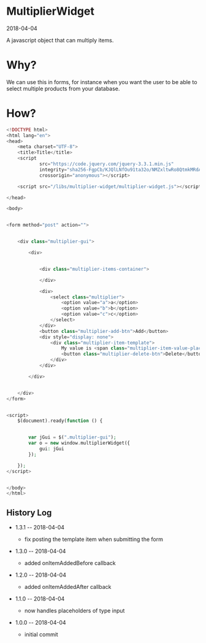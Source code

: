 MultiplierWidget
===========
2018-04-04



A javascript object that can multiply items.




Why?
==========================

We can use this in forms, for instance when you want the user to be able to select
multiple products from your database.



How?
========

```php
<!DOCTYPE html>
<html lang="en">
<head>
    <meta charset="UTF-8">
    <title>Title</title>
    <script
            src="https://code.jquery.com/jquery-3.3.1.min.js"
            integrity="sha256-FgpCb/KJQlLNfOu91ta32o/NMZxltwRo8QtmkMRdAu8="
            crossorigin="anonymous"></script>

    <script src="/libs/multiplier-widget/multiplier-widget.js"></script>

</head>

<body>


<form method="post" action="">


    <div class="multiplier-gui">

        <div>


            <div class="multiplier-items-container">

            </div>

            <div>
                <select class="multiplier">
                    <option value="a">a</option>
                    <option value="b">b</option>
                    <option value="c">c</option>
                </select>
            </div>
            <button class="multiplier-add-btn">Add</button>
            <div style="display: none">
                <div class="multiplier-item-template">
                    My value is <span class="multiplier-item-value-placeholder"></span>
                    <button class="multiplier-delete-btn">Delete</button>
                </div>
            </div>

        </div>


    </div>
</form>


<script>
    $(document).ready(function () {


        var jGui = $(".multiplier-gui");
        var o = new window.multiplierWidget({
            gui: jGui
        });

    });
</script>


</body>
</html>
```





History Log
------------------
        
- 1.3.1 -- 2018-04-04

    - fix posting the template item when submitting the form

- 1.3.0 -- 2018-04-04

    - added onItemAddedBefore callback
        
- 1.2.0 -- 2018-04-04

    - added onItemAddedAfter callback
        
- 1.1.0 -- 2018-04-04

    - now handles placeholders of type input

- 1.0.0 -- 2018-04-04

    - initial commit





